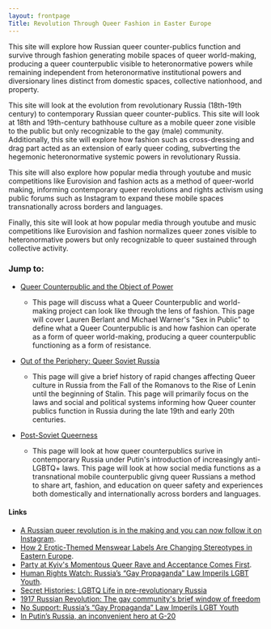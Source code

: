 ```yaml
---
layout: frontpage
Title: Revolution Through Queer Fashion in Easter Europe
---
```


This site will explore how Russian queer counter-publics function and survive through fashion generating mobile spaces of queer world-making, producing a queer counterpublic visible to heteronormative powers while remaining independent from heteronormative institutional powers and diversionary lines distinct from domestic spaces, collective nationhood, and property. 

This site will look at the evolution from revolutionary Russia (18th-19th century) to contemporary Russian queer counter-publics. This site will look at 18th and 19th-century bathhouse culture as a mobile queer zone visible to the public but only recognizable to the gay (male) community. Additionally, this site will explore how fashion such as cross-dressing and drag part acted as an extension of early queer coding, subverting the hegemonic heteronormative systemic powers in revolutionary Russia.

This site will also explore how popular media through youtube and music competitions like Eurovision and fashion acts as a method of queer-world making, informing contemporary queer revolutions and rights activism using public forums such as Instagram to expand these mobile spaces transnationally across borders and languages. 

Finally, this site will look at how popular media through youtube and music competitions like Eurovision and fashion normalizes queer zones visible to heteronormative powers but only recognizable to queer sustained through collective activity. 

### Jump to:

- [Queer Counterpublic and the Object of Power](http://localhost:8080/hh-project-11ty-starter-kit/styledemo/)
   
    - This page will discuss what a Queer Counterpublic and world-making project can look like through the lens of fashion. This page will cover Lauren Berlant and Michael Warner's "Sex in Public" to define what a Queer Counterpublic is and how fashion can operate as a form of queer world-making, producing a queer counterpublic functioning as a form of resistance. 


- [Out of the Periphery: Queer Soviet Russia](http://localhost:8080/hh-project-11ty-starter-kit/about/)
    - This page will give a brief history of rapid changes affecting Queer culture in Russia from the Fall of the Romanovs to the Rise of Lenin until the beginning of Stalin. This page will primarily focus on the laws and social and political systems informing how Queer counter publics function in Russia during the late 19th and early 20th centuries.


- [Post-Soviet Queerness](http://localhost:8080/hh-project-11ty-starter-kit/Proposal/) 

    - This page will look at how queer counterpublics surive in contemporary Russia under Putin's introduction of increasingly anti-LGBTQ+ laws. This page will look at how social media functions as a transnational mobile counterpublic givng queer Russians a method to share art, fashion, and education on queer safety and experiences both domestically and internationally across borders and languages. 

#### Links 
- [A Russian queer revolution is in the making and you can now follow it on Instagram](https://www.calvertjournal.com/articles/show/11647/russian-queer-creatives-instagram-follow-of-the-week).
- [How 2 Erotic-Themed Menswear Labels Are Changing Stereotypes in Eastern Europe](https://www.vogue.com/article/ukraine-menswear-anton-belinskiy-ivan-frolov).
- [Party at Kyiv's Momentous Queer Rave and Acceptance Comes First](https://www.calvertjournal.com/features/show/11215/veselka-queer-rave-kyiv-ukraine-nightlife-lgbtq).
- [Human Rights Watch: Russia’s “Gay Propaganda” Law Imperils LGBT Youth](https://www.hrw.org/report/2018/12/12/no-support/russias-gay-propaganda-law-imperils-lgbt-youth#).
- [Secret Histories: LGBTQ Life in pre-revolutionary Russia](https://www.calvertjournal.com/features/show/9567/being-lgbtq-secret-histories-lgbtq-life-in-pre-revolutionary-russia)
- [1917 Russian Revolution: The gay community's brief window of freedom](https://www.bbc.com/news/world-europe-41737330)
- [No Support: Russia’s “Gay Propaganda” Law Imperils LGBT Youth](https://www.hrw.org/report/2018/12/12/no-support/russias-gay-propaganda-law-imperils-lgbt-youth#)
- [In Putin’s Russia, an inconvenient hero at G-20](https://www.washingtonpost.com/world/in-putins-russia-an-inconvenient-hero-at-g-20/2013/09/03/5ea74366-14a2-11e3-b220-2c950c7f3263_story.html)
